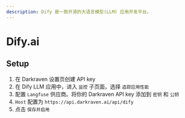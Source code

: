 ```yaml
---
description: Dify 是一款开源的大语言模型(LLM) 应用开发平台。
---
```


# Dify.ai

## Setup

1. 在 Darkraven 设置页创建 API key
2. 在 Dify LLM 应用中，进入 `监控` 子页面，选择 `追踪应用性能`
3. 配置 `Langfuse` 供应商。将你的 Darkraven API key 添加到 `密钥` 和 `公钥`
4. `Host` 配置为 `https://api.darkraven.ai/api/dify`
5. 点击 `保存并启用`
